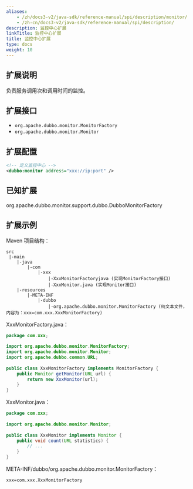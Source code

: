 ```yaml
---
aliases:
    - /zh/docs3-v2/java-sdk/reference-manual/spi/description/monitor/
    - /zh-cn/docs3-v2/java-sdk/reference-manual/spi/description/
description: 监控中心扩展
linkTitle: 监控中心扩展
title: 监控中心扩展
type: docs
weight: 10
---
```






## 扩展说明

负责服务调用次和调用时间的监控。

## 扩展接口

* `org.apache.dubbo.monitor.MonitorFactory`
* `org.apache.dubbo.monitor.Monitor`

## 扩展配置

```xml
<!-- 定义监控中心 -->
<dubbo:monitor address="xxx://ip:port" />
```

## 已知扩展

org.apache.dubbo.monitor.support.dubbo.DubboMonitorFactory

## 扩展示例

Maven 项目结构：

```
src
 |-main
    |-java
        |-com
            |-xxx
                |-XxxMonitorFactoryjava (实现MonitorFactory接口)
                |-XxxMonitor.java (实现Monitor接口)
    |-resources
        |-META-INF
            |-dubbo
                |-org.apache.dubbo.monitor.MonitorFactory (纯文本文件，内容为：xxx=com.xxx.XxxMonitorFactory)
```

XxxMonitorFactory.java：

```java
package com.xxx;
 
import org.apache.dubbo.monitor.MonitorFactory;
import org.apache.dubbo.monitor.Monitor;
import org.apache.dubbo.common.URL;
 
public class XxxMonitorFactory implements MonitorFactory {
    public Monitor getMonitor(URL url) {
        return new XxxMonitor(url);
    }
}
```

XxxMonitor.java：

```java
package com.xxx;
 
import org.apache.dubbo.monitor.Monitor;
 
public class XxxMonitor implements Monitor {
    public void count(URL statistics) {
        // ...
    }
}
```

META-INF/dubbo/org.apache.dubbo.monitor.MonitorFactory：

```properties
xxx=com.xxx.XxxMonitorFactory
```
